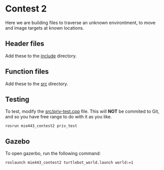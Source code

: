 # Contest 2
Here we are building files to traverse an unknown environtment, to move and image targets at known locations.

## Header files
Add these to the [include](include) directory.

## Function files
Add these to the [src](src) directory.

## Testing
To test, modify the [src/priv-test.cpp](src/priv-test.cpp) file. This will **NOT** be commited to Git, and so you have free range to do with it as you like.

```shell
rosrun mie443_contest2 priv_test
```

## Gazebo
To open gazerbo, run the following command:

```shell
roslaunch mie443_contest2 turtlebot_world.launch world:=1
```

